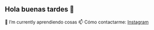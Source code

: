 ## Hola buenas tardes 👋


🌱 I’m currently aprendiendo cosas
📫 Cómo contactarme: [Instagram](https://google.com)
<!--
**itsComerm/itsComerm** is a ✨ _special_ ✨ repository because its `README.md` (this file) appears on your GitHub profile.

Here are some ideas to get you started:

- 🔭 I’m currently working on ...
  ...
- 👯 I’m looking to collaborate on ...
- 🤔 I’m looking for help with ...
- 💬 Ask me about ...
- 
- 😄 Pronouns: ...
- ⚡ Fun fact: ...
-->

